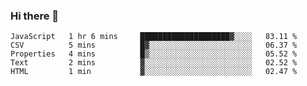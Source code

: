 ### Hi there 👋


<!--START_SECTION:waka-->
```text
JavaScript   1 hr 6 mins     ████████████████████▓░░░░   83.11 % 
CSV          5 mins          █▓░░░░░░░░░░░░░░░░░░░░░░░   06.37 % 
Properties   4 mins          █▒░░░░░░░░░░░░░░░░░░░░░░░   05.52 % 
Text         2 mins          ▓░░░░░░░░░░░░░░░░░░░░░░░░   02.52 % 
HTML         1 min           ▓░░░░░░░░░░░░░░░░░░░░░░░░   02.47 % 
```
<!--END_SECTION:waka-->

<!--
**ssrahul96/ssrahul96** is a ✨ _special_ ✨ repository because its `README.md` (this file) appears on your GitHub profile.

Here are some ideas to get you started:

- 🔭 I’m currently working on ...
- 🌱 I’m currently learning ...
- 👯 I’m looking to collaborate on ...
- 🤔 I’m looking for help with ...
- 💬 Ask me about ...
- 📫 How to reach me: ...
- 😄 Pronouns: ...
- ⚡ Fun fact: ...
-->
